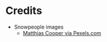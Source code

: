 Credits
=======
  
  - Snowpeople images
    * [Matthias Cooper via Pexels.com](https://www.pexels.com/@mattycphoto)
